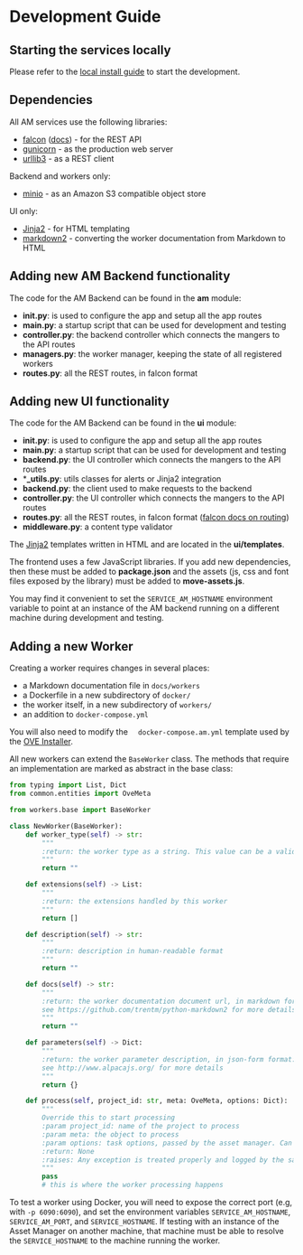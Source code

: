 # Development Guide

## Starting the services locally

Please refer to the [local install guide](Install.md#installation-for-a-non-docker-environment) to start the development.

## Dependencies

All AM services use the following libraries:
- [falcon](https://falconframework.org/) ([docs](https://falcon.readthedocs.io/en/stable)) - for the REST API
- [gunicorn](https://gunicorn.org/) - as the production web server
- [urllib3](https://urllib3.readthedocs.io/en/latest/) - as a REST client

Backend and workers only:
- [minio](https://www.minio.io/) - as an Amazon S3 compatible object store

UI only:
- [Jinja2](http://jinja.pocoo.org/docs/2.10/) - for HTML templating
- [markdown2](https://github.com/trentm/python-markdown2) - converting the worker documentation from Markdown to HTML

## Adding new AM Backend functionality

The code for the AM Backend can be found in the **am** module:

- **__init__.py**: is used to configure the app and setup all the app routes
- **__main__.py**: a startup script that can be used for development and testing
- **controller.py**: the backend controller which connects the mangers to the API routes
- **managers.py**: the worker manager, keeping the state of all registered workers
- **routes.py**: all the REST routes, in falcon format

## Adding new UI functionality

The code for the AM Backend can be found in the **ui** module:

- **__init__.py**: is used to configure the app and setup all the app routes
- **__main__.py**: a startup script that can be used for development and testing
- **backend.py**: the UI controller which connects the mangers to the API routes
- ***_utils.py**: utils classes for alerts or Jinja2 integration
- **backend.py**: the client used to make requests to the backend
- **controller.py**: the UI controller which connects the mangers to the API routes
- **routes.py**: all the REST routes, in falcon format ([falcon docs on routing](https://falcon.readthedocs.io/en/stable/api/routing.html))
- **middleware.py**: a content type validator

The [Jinja2](http://jinja.pocoo.org/docs/2.10/) templates written in HTML and are located in the **ui/templates**.

The frontend uses a few JavaScript libraries. If you add new dependencies, then these must be added to **package.json**
and the assets (js, css and font files exposed by the library) must be added to **move-assets.js**.

You may find it convenient to set the `SERVICE_AM_HOSTNAME` environment variable to point at an instance of the AM backend running on a different machine during development and testing.

## Adding a new Worker

Creating a worker requires changes in several places:

* a Markdown documentation file in `docs/workers`
* a Dockerfile in a new subdirectory of `docker/`
* the worker itself, in a new subdirectory of `workers/`
* an addition to `docker-compose.yml`

You will also need to modify the ` 	docker-compose.am.yml` template used by the
[OVE Installer](https://github.com/ove/ove-install).

All new workers can extend the `BaseWorker` class. The methods that require an implementation
are marked as abstract in the base class:

```python
from typing import List, Dict
from common.entities import OveMeta

from workers.base import BaseWorker

class NewWorker(BaseWorker):
    def worker_type(self) -> str:
        """
        :return: the worker type as a string. This value can be a valid WorkerType or anything else
        """
        return ""

    def extensions(self) -> List:
        """
        :return: the extensions handled by this worker
        """
        return []

    def description(self) -> str:
        """
        :return: description in human-readable format
        """
        return ""

    def docs(self) -> str:
        """
        :return: the worker documentation document url, in markdown format
        see https://github.com/trentm/python-markdown2 for more details
        """
        return ""

    def parameters(self) -> Dict:
        """
        :return: the worker parameter description, in json-form format:
        see http://www.alpacajs.org/ for more details
        """
        return {}

    def process(self, project_id: str, meta: OveMeta, options: Dict):
        """
        Override this to start processing
        :param project_id: name of the project to process
        :param meta: the object to process
        :param options: task options, passed by the asset manager. Can be empty
        :return: None
        :raises: Any exception is treated properly and logged by the safe_process method
        """
        pass
        # this is where the worker processing happens
```

To test a worker using Docker, you will need to expose the correct port (e.g, with `-p 6090:6090`), and set the
environment variables `SERVICE_AM_HOSTNAME`, `SERVICE_AM_PORT`, and `SERVICE_HOSTNAME`. If testing with an instance of
the Asset Manager on another machine, that machine must be able to resolve the `SERVICE_HOSTNAME` to the machine running
the worker.
